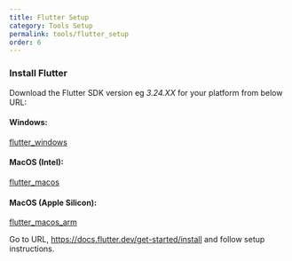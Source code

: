 ```yaml
---
title: Flutter Setup
category: Tools Setup
permalink: tools/flutter_setup
order: 6
---
```


### Install Flutter

Download the Flutter SDK version eg *3.24.XX* for your platform from below URL:

#### Windows: 
[flutter_windows](https://storage.googleapis.com/flutter_infra_release/releases/stable/windows/flutter_windows_3.24.1-stable.zip)

#### MacOS (Intel):
[flutter_macos](https://storage.googleapis.com/flutter_infra_release/releases/stable/macos/flutter_macos_3.24.1-stable.zip)

#### MacOS (Apple Silicon):
[flutter_macos_arm](https://storage.googleapis.com/flutter_infra_release/releases/stable/macos/flutter_macos_arm64_3.24.1-stable.zip)

Go to URL, https://docs.flutter.dev/get-started/install and follow setup instructions.
